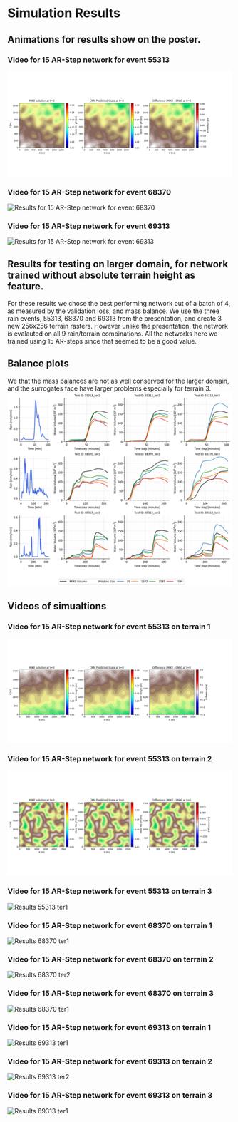 # Simulation Results

## Animations for results show on the poster.
### Video for 15 AR-Step network for event 55313
![Results for 15 AR-Step network for event 55313](sim_movie_55313_dif_55313.gif) 
### Video for 15 AR-Step network for event 68370
![Results for 15 AR-Step network for event 68370](sim_movie_68370_dif_68370.gif)
### Video for 15 AR-Step network for event 69313
![Results for 15 AR-Step network for event 69313](sim_movie_69313_dif_69313.gif)


## Results for testing on larger domain, for network trained without absolute terrain height as feature.
For these results we chose the best performing network out of a batch of 4, as measured by the validation loss, and mass balance.
We use the three rain events, 55313, 68370 and 69313 from the presentation, and create 3 new 256x256 terrain rasters. However unlike the presentation, the network is evalauted on all 9 rain/terrain combinations. All the networks here we trained using 15 AR-steps since that seemed to be a good value.

## Balance plots
We that the mass balances are not as well conserved for the larger domain, and the surrogates face have larger problems especially for terrain 3.
![Results_mass_balance](all_vol_with_rain.svg)


## Videos of simualtions
### Video for 15 AR-Step network for event 55313 on terrain 1
![Results 55313 ter1](sim_movie_55313_ter1.gif) 
### Video for 15 AR-Step network for event 55313 on terrain 2
![Results 55313 ter2](sim_movie_55313_ter2.gif) 
### Video for 15 AR-Step network for event 55313 on terrain 3
![Results 55313 ter1](sim_movie_55313_ter3.gif) 


### Video for 15 AR-Step network for event 68370 on terrain 1
![Results 68370 ter1](sim_movie_68370_ter1.gif) 
### Video for 15 AR-Step network for event 68370 on terrain 2
![Results 68370 ter2](sim_movie_68370_ter2.gif) 
### Video for 15 AR-Step network for event 68370 on terrain 3
![Results 68370 ter1](sim_movie_68370_ter3.gif) 


### Video for 15 AR-Step network for event 69313 on terrain 1
![Results 69313 ter1](sim_movie_69313_ter1.gif) 
### Video for 15 AR-Step network for event 69313 on terrain 2
![Results 69313 ter2](sim_movie_69313_ter2.gif) 
### Video for 15 AR-Step network for event 69313 on terrain 3
![Results 69313 ter1](sim_movie_69313_ter3.gif) 


